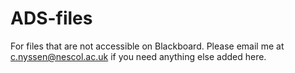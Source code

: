 # ADS-files
For files that are not accessible on Blackboard.  Please email me at c.nyssen@nescol.ac.uk if you need anything else added here.
